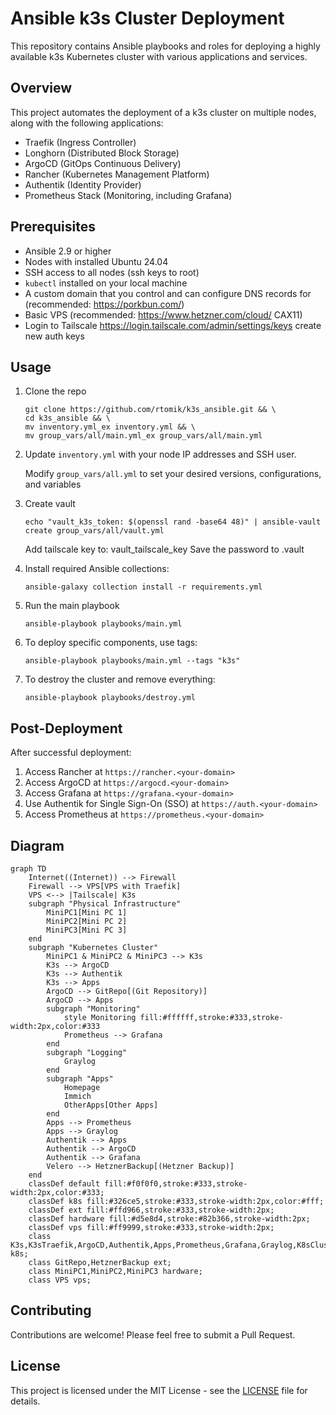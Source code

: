 
# Ansible k3s Cluster Deployment

This repository contains Ansible playbooks and roles for deploying a highly available k3s Kubernetes cluster with various applications and services.

## Overview

This project automates the deployment of a k3s cluster on multiple nodes, along with the following applications:

- Traefik (Ingress Controller)
- Longhorn (Distributed Block Storage)
- ArgoCD (GitOps Continuous Delivery)
- Rancher (Kubernetes Management Platform)
- Authentik (Identity Provider)
- Prometheus Stack (Monitoring, including Grafana)

## Prerequisites

- Ansible 2.9 or higher
- Nodes with installed Ubuntu 24.04
- SSH access to all nodes (ssh keys to root)
- `kubectl` installed on your local machine
- A custom domain that you control and can configure DNS records for (recommended: https://porkbun.com/)
- Basic VPS (recommended: https://www.hetzner.com/cloud/ CAX11)
- Login to Tailscale https://login.tailscale.com/admin/settings/keys create new auth keys


## Usage

1. Clone the repo
   ```
   git clone https://github.com/rtomik/k3s_ansible.git && \
   cd k3s_ansible && \ 
   mv inventory.yml_ex inventory.yml && \
   mv group_vars/all/main.yml_ex group_vars/all/main.yml
   ```

2. Update `inventory.yml` with your node IP addresses and SSH user.

   Modify `group_vars/all.yml` to set your desired versions, configurations, and variables

3. Create vault 
   ```
   echo "vault_k3s_token: $(openssl rand -base64 48)" | ansible-vault create group_vars/all/vault.yml
   ```
   Add tailscale key to: vault_tailscale_key
   Save the password to .vault

4. Install required Ansible collections:
   ```
   ansible-galaxy collection install -r requirements.yml
   ```

5. Run the main playbook
   ```
   ansible-playbook playbooks/main.yml
   ```

6. To deploy specific components, use tags:
   ```
   ansible-playbook playbooks/main.yml --tags "k3s"
   ```

7. To destroy the cluster and remove everything:
   ```
   ansible-playbook playbooks/destroy.yml
   ```

## Post-Deployment

After successful deployment:

1. Access Rancher at `https://rancher.<your-domain>`
2. Access ArgoCD at `https://argocd.<your-domain>`
3. Access Grafana at `https://grafana.<your-domain>`
4. Use Authentik for Single Sign-On (SSO) at `https://auth.<your-domain>`
5. Access Prometheus at `https://prometheus.<your-domain>`

## Diagram

``` mermaid
graph TD
    Internet((Internet)) --> Firewall
    Firewall --> VPS[VPS with Traefik]
    VPS <--> |Tailscale| K3s
    subgraph "Physical Infrastructure"
        MiniPC1[Mini PC 1]
        MiniPC2[Mini PC 2]
        MiniPC3[Mini PC 3]
    end
    subgraph "Kubernetes Cluster"
        MiniPC1 & MiniPC2 & MiniPC3 --> K3s
        K3s --> ArgoCD
        K3s --> Authentik
        K3s --> Apps
        ArgoCD --> GitRepo[(Git Repository)]
        ArgoCD --> Apps
        subgraph "Monitoring"
            style Monitoring fill:#ffffff,stroke:#333,stroke-width:2px,color:#333
            Prometheus --> Grafana
        end
        subgraph "Logging"
            Graylog
        end
        subgraph "Apps"
            Homepage
            Immich
            OtherApps[Other Apps]
        end
        Apps --> Prometheus
        Apps --> Graylog
        Authentik --> Apps
        Authentik --> ArgoCD
        Authentik --> Grafana
        Velero --> HetznerBackup[(Hetzner Backup)]
    end
    classDef default fill:#f0f0f0,stroke:#333,stroke-width:2px,color:#333;
    classDef k8s fill:#326ce5,stroke:#333,stroke-width:2px,color:#fff;
    classDef ext fill:#ffd966,stroke:#333,stroke-width:2px;
    classDef hardware fill:#d5e8d4,stroke:#82b366,stroke-width:2px;
    classDef vps fill:#ff9999,stroke:#333,stroke-width:2px;
    class K3s,K3sTraefik,ArgoCD,Authentik,Apps,Prometheus,Grafana,Graylog,K8sCluster,Velero k8s;
    class GitRepo,HetznerBackup ext;
    class MiniPC1,MiniPC2,MiniPC3 hardware;
    class VPS vps;
```

## Contributing

Contributions are welcome! Please feel free to submit a Pull Request.

## License

This project is licensed under the MIT License - see the [LICENSE](LICENSE) file for details.

